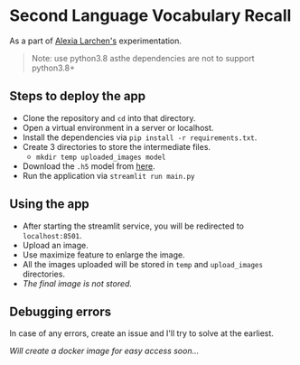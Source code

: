 # Second Language Vocabulary Recall

As a part of [Alexia Larchen's](https://www.researchgate.net/profile/Alexia-Larchen) experimentation. 

> Note: use python3.8 asthe dependencies are not to support python3.8+

## Steps to deploy the app
* Clone the repository and `cd` into that directory.
* Open a virtual environment in a server or localhost.
* Install the dependencies via `pip install -r requirements.txt`.
* Create 3 directories to store the intermediate files.
  * `mkdir temp uploaded_images model`
* Download the `.h5` model from [here](https://drive.google.com/file/d/1L4UZv-_VtWP2yWkTQZo9OIP5c4T8vl5F/view?usp=sharing).
* Run the application via `streamlit run main.py`

## Using the app
* After starting the streamlit service, you will be redirected to `localhost:8501`.
* Upload an image.
* Use maximize feature to enlarge the image.
* All the images uploaded will be stored in `temp` and `upload_images` directories.
* *The final image is not stored.*

## Debugging errors
In case of any errors, create an issue and I'll try to solve at the earliest. 

*Will create a docker image for easy access soon...*
